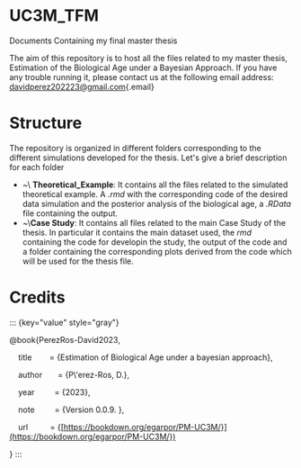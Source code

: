 # UC3M_TFM

Documents Containing my final master thesis

The aim of this repository is to host all the files related to my master thesis, Estimation of the Biological Age under a Bayesian Approach. If you have any trouble running it, please contact us at the following email address: [davidperez202223\@gmail.com](mailto:davidperez202223@gmail.com){.email}

# Structure

The repository is organized in different folders corresponding to the different simulations developed for the thesis. Let's give a brief description for each folder

-   \~\\ **Theoretical_Example**: It contains all the files related to the simulated theoretical example. A *.rmd* with the corresponding code of the desired data simulation and the posterior analysis of the biological age, a *.RData* file containing the output.
-   \~\\**Case Study**: It contains all files related to the main Case Study of the thesis. In particular it contains the main dataset used, the *rmd* containing the code for developin the study, the output of the code and a folder containing the corresponding plots derived from the code which will be used for the thesis file.

# Credits

::: {key="value" style="gray"}

\@book{PerezRos-David2023,

    title        = {Estimation of Biological Age under a bayesian approach},

    author       = {P\\'erez-Ros, D.},

    year         = {2023},

    note         = {Version 0.0.9. },

    url          = {[https://bookdown.org/egarpor/PM-UC3M/}](https://bookdown.org/egarpor/PM-UC3M/})

}
:::
